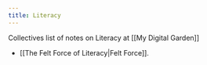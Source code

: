 ```yaml
---
title: Literacy
---
```


Collectives list of notes on Literacy at [[My Digital Garden]]


- [[The Felt Force of Literacy|Felt Force]].